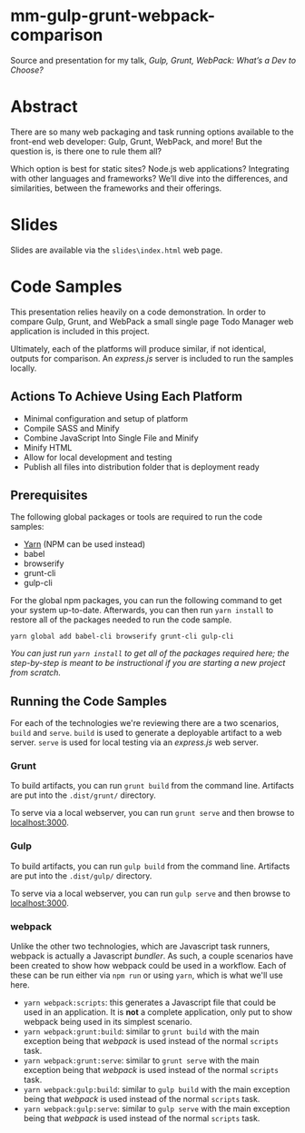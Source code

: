 # mm-gulp-grunt-webpack-comparison
Source and presentation for my talk, _Gulp, Grunt, WebPack: What’s a Dev to Choose?_

# Abstract
There are so many web packaging and task running options available to the front-end web developer: Gulp, Grunt, WebPack, and more! But the question is, is there one to rule them all?

Which option is best for static sites? Node.js web applications? Integrating with other languages and frameworks? We’ll dive into the differences, and similarities, between the frameworks and their offerings.

# Slides

Slides are available via the `slides\index.html` web page.

# Code Samples
This presentation relies heavily on a code demonstration. In order to compare Gulp, Grunt, and WebPack a small single page Todo Manager web application is included in this project.

Ultimately, each of the platforms will produce similar, if not identical, outputs for comparison. An _express.js_ server is included to run the samples locally.

## Actions To Achieve Using Each Platform
- Minimal configuration and setup of platform
- Compile SASS and Minify
- Combine JavaScript Into Single File and Minify
- Minify HTML
- Allow for local development and testing
- Publish all files into distribution folder that is deployment ready

## Prerequisites

The following global packages or tools are required to run the code samples:

* [Yarn](https://yarnpkg.com/en/docs/install) (NPM can be used instead)
* babel
* browserify
* grunt-cli
* gulp-cli

For the global npm packages, you can run the following command to get your system up-to-date. Afterwards, you can then run `yarn install` to restore all of the packages needed to run the code sample.

`yarn global add babel-cli browserify grunt-cli gulp-cli`

_You can just run `yarn install` to get all of the packages required here; the step-by-step is meant to be instructional if you are starting a new project from scratch._

## Running the Code Samples

For each of the technologies we're reviewing there are a two scenarios, `build` and `serve`. `build` is used to generate a deployable artifact to a web server. `serve` is used for local testing via an _express.js_ web server.

### Grunt

To build artifacts, you can run `grunt build` from the command line. Artifacts are put into the `.dist/grunt/` directory.

To serve via a local webserver, you can run `grunt serve` and then browse to [localhost:3000](http://localhost:3000/).

### Gulp

To build artifacts, you can run `gulp build` from the command line. Artifacts are put into the `.dist/gulp/` directory.

To serve via a local webserver, you can run `gulp serve` and then browse to [localhost:3000](http://localhost:3001/).

### webpack

Unlike the other two technologies, which are Javascript task runners, webpack is actually a Javascript _bundler_. As such, a couple scenarios have been created to show how webpack could be used in a workflow. Each of these can be run either via `npm run` or using `yarn`, which is what we'll use here.

* `yarn webpack:scripts`: this generates a Javascript file that could be used in an application. It is **not** a complete application, only put to show webpack being used in its simplest scenario.
* `yarn webpack:grunt:build`: similar to `grunt build` with the main exception being that _webpack_ is used instead of the normal `scripts` task.
* `yarn webpack:grunt:serve`: similar to `grunt serve` with the main exception being that _webpack_ is used instead of the normal `scripts` task.
* `yarn webpack:gulp:build`: similar to `gulp build` with the main exception being that _webpack_ is used instead of the normal `scripts` task.
* `yarn webpack:gulp:serve`: similar to `gulp serve` with the main exception being that _webpack_ is used instead of the normal `scripts` task.